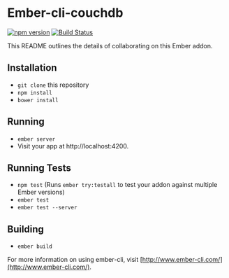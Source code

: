 # Ember-cli-couchdb
[![npm version](https://badge.fury.io/js/ember-cli-couchdb.svg)](https://badge.fury.io/js/ember-cli-couchdb)  [![Build Status](https://travis-ci.org/ArtooTrills/ember-cli-couchdb.svg?branch=master)](https://travis-ci.org/ArtooTrills/ember-cli-couchdb)

This README outlines the details of collaborating on this Ember addon.

## Installation

* `git clone` this repository
* `npm install`
* `bower install`

## Running

* `ember server`
* Visit your app at http://localhost:4200.

## Running Tests

* `npm test` (Runs `ember try:testall` to test your addon against multiple Ember versions)
* `ember test`
* `ember test --server`

## Building

* `ember build`

For more information on using ember-cli, visit [http://www.ember-cli.com/](http://www.ember-cli.com/).
